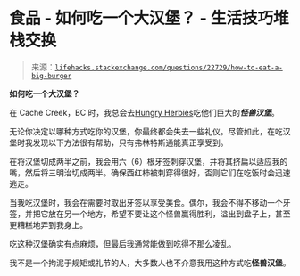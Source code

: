 <!--yml

分类：未分类

日期：2024-05-27 15:02:13

-->

# 食品 - 如何吃一个大汉堡？ - 生活技巧堆栈交换

> 来源：[`lifehacks.stackexchange.com/questions/22729/how-to-eat-a-big-burger`](https://lifehacks.stackexchange.com/questions/22729/how-to-eat-a-big-burger)

**如何吃一个大汉堡？**

在 Cache Creek，BC 时，我总会去[Hungry Herbies](https://www.zomato.com/cache-creek-bc/hungry-herbies-cache-creek/menu)吃他们巨大的***怪兽汉堡***。

无论你决定以哪种方式吃你的汉堡，你最终都会失去一些礼仪。尽管如此，在吃汉堡时我发现以下方法很有帮助，只有弗林特斯通能真正享受到。

在将汉堡切成两半之前，我会用六（6）根牙签刺穿汉堡，并将其挤扁以适应我的嘴，然后将三明治切成两半。确保西红柿被刺穿得很好，否则它们在吃饭时会迅速逃走。

当我吃汉堡时，我会在需要时取出牙签以享受美食。偶尔，我会不得不移动一个牙签，并把它放在另一个地方，希望不要让这个怪兽赢得胜利，溢出到盘子上，甚至更糟糕地弄到我身上。

吃这种汉堡确实有点麻烦，但最后我通常能做到吃得不那么凌乱。

我不是一个拘泥于规矩或礼节的人，大多数人也不介意我用这种方式吃**怪兽汉堡**。
